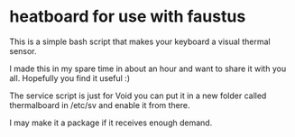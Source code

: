 heatboard for use with faustus
==============================

This is a simple bash script that makes your keyboard a visual thermal sensor.

I made this in my spare time in about an hour and want to share it with you all. Hopefully you find it useful :)

The service script is just for Void you can put it in a new folder called thermalboard in /etc/sv and enable it from there.

I may make it a package if it receives enough demand.
